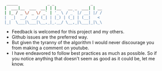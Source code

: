 ```bash
 _____             _ _                _    
|  ___|__  ___  __| | |__   __ _  ___| | __
| |_ / _ \/ _ \/ _` | '_ \ / _` |/ __| |/ /
|  _|  __/  __/ (_| | |_) | (_| | (__|   < 
|_|  \___|\___|\__,_|_.__/ \__,_|\___|_|\_\
```

- Feedback is welcomed for this project and my others.
- Github issues are the preferred way.
- But given the tyranny of the algorithm I would never discourage you from making a comment on youtube.
- I have endeavored to follow best practices as much as possible.
  So if you notice anything that doesn't seem as good as it could be, let me know.
